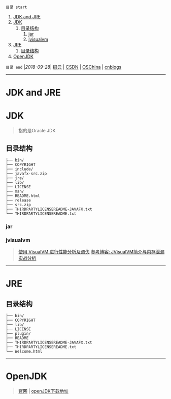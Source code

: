 `目录 start`
 
1. [JDK and JRE](#jdk-and-jre)
1. [JDK](#jdk)
    1. [目录结构](#目录结构)
        1. [jar](#jar)
        1. [jvisualvm](#jvisualvm)
1. [JRE](#jre)
    1. [目录结构](#目录结构)
1. [OpenJDK](#openjdk)

`目录 end` |_2018-09-28_| [码云](https://gitee.com/gin9) | [CSDN](http://blog.csdn.net/kcp606) | [OSChina](https://my.oschina.net/kcp1104) | [cnblogs](http://www.cnblogs.com/kuangcp)
****************************************
# JDK and JRE

# JDK
> 指的是Oracle JDK 

## 目录结构
```
├── bin/
├── COPYRIGHT
├── include/
├── javafx-src.zip
├── jre/
├── lib/
├── LICENSE
├── man/
├── README.html
├── release
├── src.zip
├── THIRDPARTYLICENSEREADME-JAVAFX.txt
└── THIRDPARTYLICENSEREADME.txt
```


### jar

### jvisualvm

> [使用 VisualVM 进行性能分析及调优](https://www.ibm.com/developerworks/cn/java/j-lo-visualvm/index.html)
> [参考博客: JVisualVM简介与内存泄漏实战分析](http://www.cnblogs.com/belen/p/5573501.html)


*******************
# JRE

## 目录结构

```
├── bin/
├── COPYRIGHT
├── lib/
├── LICENSE
├── plugin/
├── README
├── THIRDPARTYLICENSEREADME-JAVAFX.txt
├── THIRDPARTYLICENSEREADME.txt
└── Welcome.html
```

*********************************************************
# OpenJDK
> [官网](http://openjdk.java.net/) | [openJDK下载地址](https://adoptopenjdk.net/nightly.html)

